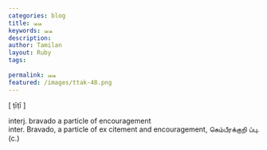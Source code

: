 ```yaml
---
categories: blog
title: டீடீ
keywords: டீடீ
description: 
author: Tamilan
layout: Ruby
tags: 
 
permalink: டீடீ
featured: /images/ttak-48.png
---
```

  
[ ṭīṭī ]  
  
interj. bravado a particle of encouragement  
inter. Bravado, a particle of ex citement and encouragement, கெம்பீரக்குறி ப்பு. (c.)